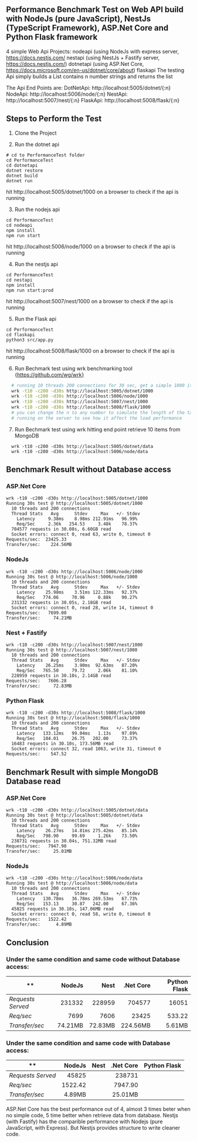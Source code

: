 ## Performance Benchmark Test on Web API build with NodeJs (pure JavaScript), NestJs (TypeScript Framework), ASP.Net Core and Python Flask framework
4 simple Web Api Projects:
nodeapi (using NodeJs with express server, https://docs.nestjs.com/
nestapi (using NestJs + Fastify server, https://docs.nestjs.com/)
dotnetapi  (using ASP.Net Core, https://docs.microsoft.com/en-us/dotnet/core/about)
flaskapi
The testing Api simply builds a List contains n number strings and returns the list

The Api End Points are:
DotNetApi: http://localhost:5005/dotnet/{:n}
NodeApi: http://localhost:5006/node/{:n}
NestApi: http://localhost:5007/nest/{:n}
FlaskApi: http://localhost:5008/flask/{:n}

## Steps to Perform the Test
1) Clone the Project

1) Run the dotnet api
```
# cd to PerformanceTest folder
cd PerformanceTest
cd dotnetapi
dotnet restore
dotnet build
dotnet run
```
hit http://localhost:5005/dotnet/1000 on a browser to check if the api is running

3) Run the nodejs api
```
cd PerformanceTest
cd nodeapi
npm install
npm run start
```
hit http://localhost:5006/node/1000 on a browser to check if the api is running

4) Run the nestjs api
```
cd PerformanceTest
cd nestapi
npm install
npm run start:prod
```
hit http://localhost:5007/nest/1000 on a browser to check if the api is running

5) Run the Flask api
```
cd PerformanceTest
cd flaskapi
python3 src/app.py
```
hit http://localhost:5008/flask/1000 on a browser to check if the api is running

6) Run Bechmark test using wrk benchmarking tool {https://github.com/wg/wrk}
```bash
  # running 10 threads 200 connections for 30 sec, get a simple 1000 items list
  wrk -t10 -c200 -d30s http://localhost:5005/dotnet/1000
  wrk -t10 -c200 -d30s http://localhost:5006/node/1000
  wrk -t10 -c200 -d30s http://localhost:5007/nest/1000
  wrk -t10 -c200 -d30s http://localhost:5008/flask/1000
  # you can change the n to any number to simulate the length of the tasks 
  # running on the server to see how it affect the load performance 
```

7) Run Bechmark test using wrk hitting end point retrieve 10 items from MongoDB
```
  wrk -t10 -c200 -d30s http://localhost:5005/dotnet/data
  wrk -t10 -c200 -d30s http://localhost:5006/node/data
```


## Benchmark Result without Database access

### ASP.Net Core
```
wrk -t10 -c200 -d30s http://localhost:5005/dotnet/1000
Running 30s test @ http://localhost:5005/dotnet/1000
  10 threads and 200 connections
  Thread Stats   Avg      Stdev     Max   +/- Stdev
    Latency     9.38ms    8.98ms 212.91ms   96.99%
    Req/Sec     2.36k   254.53     3.48k    78.37%
  704577 requests in 30.08s, 6.60GB read
  Socket errors: connect 0, read 63, write 0, timeout 0
Requests/sec:  23425.33
Transfer/sec:    224.56MB
```

### NodeJs
```
wrk -t10 -c200 -d30s http://localhost:5006/node/1000  
Running 30s test @ http://localhost:5006/node/1000
  10 threads and 200 connections
  Thread Stats   Avg      Stdev     Max   +/- Stdev
    Latency    25.98ms    3.51ms 122.33ms   92.37%
    Req/Sec   774.06     70.96     0.88k    90.27%
  231332 requests in 30.05s, 2.18GB read
  Socket errors: connect 0, read 28, write 14, timeout 0
Requests/sec:   7699.00
Transfer/sec:     74.21MB
```

### Nest + Fastify
```
wrk -t10 -c200 -d30s http://localhost:5007/nest/1000
Running 30s test @ http://localhost:5007/nest/1000
  10 threads and 200 connections
  Thread Stats   Avg      Stdev     Max   +/- Stdev
    Latency    26.25ms    3.90ms  92.63ms   87.20%
    Req/Sec   765.50     79.72     2.06k    81.10%
  228959 requests in 30.10s, 2.14GB read
Requests/sec:   7606.28
Transfer/sec:     72.83MB
```

### Python Flask
```
wrk -t10 -c200 -d30s http://localhost:5008/flask/1000
Running 30s test @ http://localhost:5008/flask/1000
  10 threads and 200 connections
  Thread Stats   Avg      Stdev     Max   +/- Stdev
    Latency   133.12ms   99.04ms   1.13s    97.89%
    Req/Sec   104.01     26.75   202.00     73.37%
  16483 requests in 30.10s, 173.56MB read
  Socket errors: connect 32, read 1063, write 31, timeout 0
Requests/sec:    547.52

```

## Benchmark Result with simple MongoDB Database read

### ASP.Net Core
```
wrk -t10 -c200 -d30s http://localhost:5005/dotnet/data
Running 30s test @ http://localhost:5005/dotnet/data
  10 threads and 200 connections
  Thread Stats   Avg      Stdev     Max   +/- Stdev
    Latency    26.27ms   14.81ms 275.42ms   85.14%
    Req/Sec   798.90     99.69     1.26k    73.50%
  238731 requests in 30.04s, 751.32MB read
Requests/sec:   7947.90
Transfer/sec:     25.01MB
```

### NodeJs
```
wrk -t10 -c200 -d30s http://localhost:5006/node/data
Running 30s test @ http://localhost:5006/node/data
  10 threads and 200 connections
  Thread Stats   Avg      Stdev     Max   +/- Stdev
    Latency   130.78ms   36.78ms 269.53ms   67.73%
    Req/Sec   153.13     30.87   242.00     67.36%
  45825 requests in 30.10s, 147.06MB read
  Socket errors: connect 0, read 58, write 0, timeout 0
Requests/sec:   1522.42
Transfer/sec:      4.89MB
```
## Conclusion
### Under the same condition and same code without Database access:

** | NodeJs | Nest | .Net Core | Python Flask
--- | ---: | ---: | ---: | ---:
*Requests Served* | 231332 | 228959 | 704577 | 16051
*Req/sec* | 7699 | 7606 | 23425 | 533.22
*Transfer/sec* | 74.21MB | 72.83MB | 224.56MB | 5.61MB

### Under the same condition and same code with Database access:

** | NodeJs | Nest | .Net Core | Python Flask
--- | ---: | ---: | ---: | ---:
*Requests Served* | 45825 |  | 238731 | 
*Req/sec* | 1522.42 |  | 7947.90 | 
*Transfer/sec* | 4.89MB |  | 25.01MB | 

ASP.Net Core has the best performance out of 4, almost 3 times beter when no simple code, 5 time better when retrieve data from database.
Nestjs (with Fastify) has the comparible performance with Nodejs (pure JavaScript, with Express). But Nestjs provides structure to write cleaner code.
